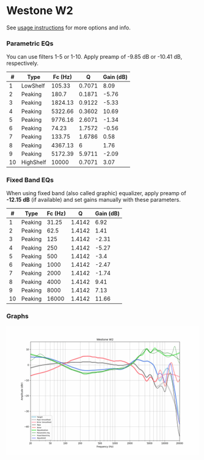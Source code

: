 # Westone W2
See [usage instructions](https://github.com/jaakkopasanen/AutoEq#usage) for more options and info.

### Parametric EQs
You can use filters 1-5 or 1-10. Apply preamp of -9.85 dB or -10.41 dB, respectively.

|   # | Type      |   Fc (Hz) |      Q |   Gain (dB) |
|-----|-----------|-----------|--------|-------------|
|   1 | LowShelf  |    105.33 | 0.7071 |        8.09 |
|   2 | Peaking   |    180.7  | 0.1871 |       -5.76 |
|   3 | Peaking   |   1824.13 | 0.9122 |       -5.33 |
|   4 | Peaking   |   5322.66 | 0.3602 |       10.69 |
|   5 | Peaking   |   9776.16 | 2.6071 |       -1.34 |
|   6 | Peaking   |     74.23 | 1.7572 |       -0.56 |
|   7 | Peaking   |    133.75 | 1.6786 |        0.58 |
|   8 | Peaking   |   4367.13 | 6      |        1.76 |
|   9 | Peaking   |   5172.39 | 5.9711 |       -2.09 |
|  10 | HighShelf |  10000    | 0.7071 |        3.07 |

### Fixed Band EQs
When using fixed band (also called graphic) equalizer, apply preamp of **-12.15 dB** (if available) and set gains manually with these parameters.

|   # | Type    |   Fc (Hz) |      Q |   Gain (dB) |
|-----|---------|-----------|--------|-------------|
|   1 | Peaking |     31.25 | 1.4142 |        6.92 |
|   2 | Peaking |     62.5  | 1.4142 |        1.41 |
|   3 | Peaking |    125    | 1.4142 |       -2.31 |
|   4 | Peaking |    250    | 1.4142 |       -5.27 |
|   5 | Peaking |    500    | 1.4142 |       -3.4  |
|   6 | Peaking |   1000    | 1.4142 |       -2.47 |
|   7 | Peaking |   2000    | 1.4142 |       -1.74 |
|   8 | Peaking |   4000    | 1.4142 |        9.41 |
|   9 | Peaking |   8000    | 1.4142 |        7.13 |
|  10 | Peaking |  16000    | 1.4142 |       11.66 |

### Graphs
![](./Westone%20W2.png)
